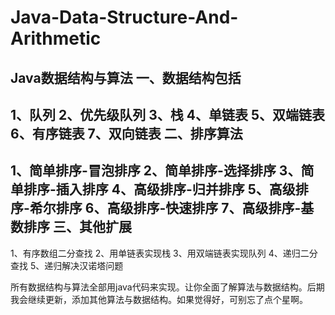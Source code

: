 # Java-Data-Structure-And-Arithmetic
Java数据结构与算法 
一、数据结构包括
----------------------------------- 
1、队列
2、优先级队列
3、栈
4、单链表
5、双端链表
6、有序链表
7、双向链表
二、排序算法
----------------------------------- 
1、简单排序-冒泡排序
2、简单排序-选择排序
3、简单排序-插入排序
4、高级排序-归并排序
5、高级排序-希尔排序
6、高级排序-快速排序
7、高级排序-基数排序
三、其他扩展
----------------------------------- 
1、有序数组二分查找
2、用单链表实现栈
3、用双端链表实现队列
4、递归二分查找
5、递归解决汉诺塔问题

所有数据结构与算法全部用java代码来实现。让你全面了解算法与数据结构。后期我会继续更新，添加其他算法与数据结构。如果觉得好，可别忘了点个星啊。

